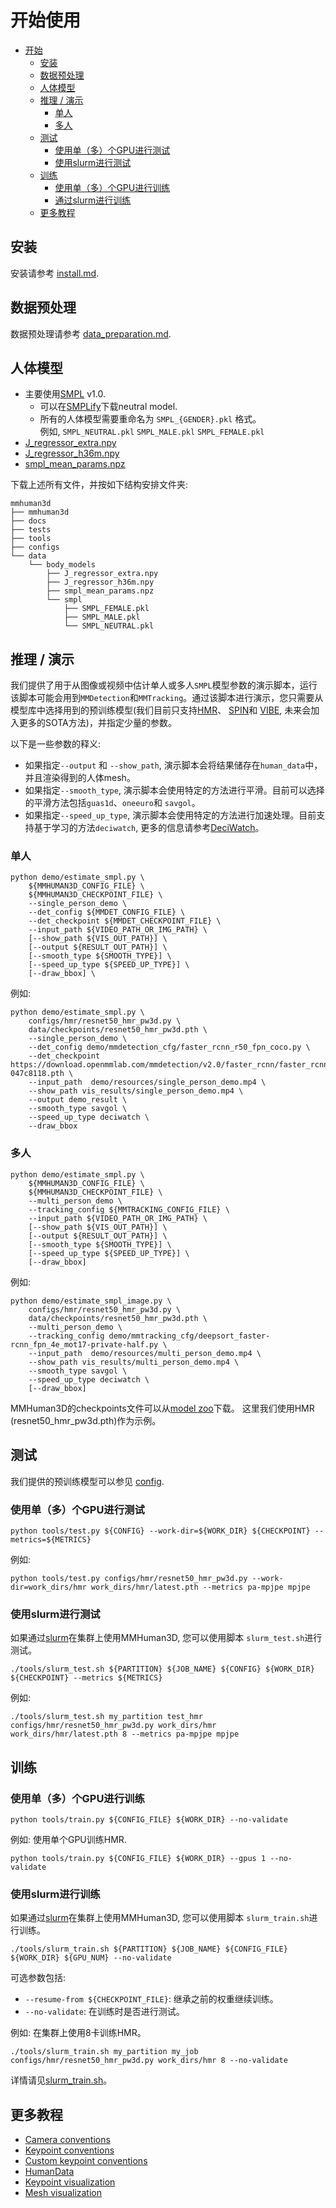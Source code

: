 # 开始使用

- [开始](#getting-started)
  - [安装](#installation)
  - [数据预处理](#data-preparation)
  - [人体模型](#body-model-preparation)
  - [推理 / 演示](#inference--demo)
    - [单人](#single-person)
    - [多人](#multi-person)
  - [测试](#evaluation)
    - [使用单（多）个GPU进行测试](#evaluate-with-a-single-gpu--multiple-gpus)
    - [使用slurm进行测试](#evaluate-with-slurm)
  - [训练](#training)
    - [使用单（多）个GPU进行训练](#training-with-a-single--multiple-gpus)
    - [通过slurm进行训练](#training-with-slurm)
  - [更多教程](#more-tutorials)

## 安装

安装请参考 [install.md](../docs_zh-CN/install.md).

## 数据预处理

数据预处理请参考 [data_preparation.md](../docs_zh-CN/preprocess_dataset.md).

## 人体模型

- 主要使用[SMPL](https://smpl.is.tue.mpg.de/) v1.0.
  - 可以在[SMPLify](https://smplify.is.tue.mpg.de/)下载neutral model.
  - 所有的人体模型需要重命名为 `SMPL_{GENDER}.pkl` 格式。 <br/>
    例如, `SMPL_NEUTRAL.pkl` `SMPL_MALE.pkl` `SMPL_FEMALE.pkl`
- [J_regressor_extra.npy](https://openmmlab-share.oss-cn-hangzhou.aliyuncs.com/mmhuman3d/models/J_regressor_extra.npy?versionId=CAEQHhiBgIDD6c3V6xciIGIwZDEzYWI5NTBlOTRkODU4OTE1M2Y4YTI0NTVlZGM1)
- [J_regressor_h36m.npy](https://openmmlab-share.oss-cn-hangzhou.aliyuncs.com/mmhuman3d/models/J_regressor_h36m.npy?versionId=CAEQHhiBgIDE6c3V6xciIDdjYzE3MzQ4MmU4MzQyNmRiZDA5YTg2YTI5YWFkNjRi)
- [smpl_mean_params.npz](https://openmmlab-share.oss-cn-hangzhou.aliyuncs.com/mmhuman3d/models/smpl_mean_params.npz?versionId=CAEQHhiBgICN6M3V6xciIDU1MzUzNjZjZGNiOTQ3OWJiZTJmNThiZmY4NmMxMTM4)

下载上述所有文件，并按如下结构安排文件夹:

```text
mmhuman3d
├── mmhuman3d
├── docs
├── tests
├── tools
├── configs
└── data
    └── body_models
        ├── J_regressor_extra.npy
        ├── J_regressor_h36m.npy
        ├── smpl_mean_params.npz
        └── smpl
            ├── SMPL_FEMALE.pkl
            ├── SMPL_MALE.pkl
            └── SMPL_NEUTRAL.pkl
```

## 推理 / 演示
我们提供了用于从图像或视频中估计单人或多人`SMPL`模型参数的演示脚本，运行该脚本可能会用到`MMDetection`和`MMTracking`。通过该脚本进行演示，您只需要从模型库中选择用到的预训练模型(我们目前只支持[HMR](https://github.com/open-mmlab/mmhuman3d/tree/main/configs/hmr/)、 [SPIN](https://github.com/open-mmlab/mmhuman3d/tree/main/configs/spin/)和 [VIBE](https://github.com/open-mmlab/mmhuman3d/tree/main/configs/vibe/), 未来会加入更多的SOTA方法)，并指定少量的参数。

以下是一些参数的释义:

- 如果指定`--output` 和 `--show_path`, 演示脚本会将结果储存在`human_data`中，并且渲染得到的人体mesh。
- 如果指定`--smooth_type`, 演示脚本会使用特定的方法进行平滑。目前可以选择的平滑方法包括`guas1d`、`oneeuro`和 `savgol`。
- 如果指定`--speed_up_type`, 演示脚本会使用特定的方法进行加速处理。目前支持基于学习的方法`deciwatch`, 更多的信息请参考[DeciWatch](../configs/_base_/post_processing/README.md)。

### 单人

```shell
python demo/estimate_smpl.py \
    ${MMHUMAN3D_CONFIG_FILE} \
    ${MMHUMAN3D_CHECKPOINT_FILE} \
    --single_person_demo \
    --det_config ${MMDET_CONFIG_FILE} \
    --det_checkpoint ${MMDET_CHECKPOINT_FILE} \
    --input_path ${VIDEO_PATH_OR_IMG_PATH} \
    [--show_path ${VIS_OUT_PATH}] \
    [--output ${RESULT_OUT_PATH}] \
    [--smooth_type ${SMOOTH_TYPE}] \
    [--speed_up_type ${SPEED_UP_TYPE}] \
    [--draw_bbox] \
```

例如:
```shell
python demo/estimate_smpl.py \
    configs/hmr/resnet50_hmr_pw3d.py \
    data/checkpoints/resnet50_hmr_pw3d.pth \
    --single_person_demo \
    --det_config demo/mmdetection_cfg/faster_rcnn_r50_fpn_coco.py \
    --det_checkpoint https://download.openmmlab.com/mmdetection/v2.0/faster_rcnn/faster_rcnn_r50_fpn_1x_coco/faster_rcnn_r50_fpn_1x_coco_20200130-047c8118.pth \
    --input_path  demo/resources/single_person_demo.mp4 \
    --show_path vis_results/single_person_demo.mp4 \
    --output demo_result \
    --smooth_type savgol \
    --speed_up_type deciwatch \
    --draw_bbox
```

### 多人


```shell
python demo/estimate_smpl.py \
    ${MMHUMAN3D_CONFIG_FILE} \
    ${MMHUMAN3D_CHECKPOINT_FILE} \
    --multi_person_demo \
    --tracking_config ${MMTRACKING_CONFIG_FILE} \
    --input_path ${VIDEO_PATH_OR_IMG_PATH} \
    [--show_path ${VIS_OUT_PATH}] \
    [--output ${RESULT_OUT_PATH}] \
    [--smooth_type ${SMOOTH_TYPE}] \
    [--speed_up_type ${SPEED_UP_TYPE}] \
    [--draw_bbox]
```

例如:
```shell
python demo/estimate_smpl_image.py \
    configs/hmr/resnet50_hmr_pw3d.py \
    data/checkpoints/resnet50_hmr_pw3d.pth \
    --multi_person_demo \
    --tracking_config demo/mmtracking_cfg/deepsort_faster-rcnn_fpn_4e_mot17-private-half.py \
    --input_path  demo/resources/multi_person_demo.mp4 \
    --show_path vis_results/multi_person_demo.mp4 \
    --smooth_type savgol \
    --speed_up_type deciwatch \
    [--draw_bbox]

```
MMHuman3D的checkpoints文件可以从[model zoo](../docs_zh-CN/model_zoo.md)下载。
这里我们使用HMR (resnet50_hmr_pw3d.pth)作为示例。
## 测试

我们提供的预训练模型可以参见 [config](https://github.com/open-mmlab/mmhuman3d/tree/main/configs).

### 使用单（多）个GPU进行测试

```shell
python tools/test.py ${CONFIG} --work-dir=${WORK_DIR} ${CHECKPOINT} --metrics=${METRICS}
```
例如:
```shell
python tools/test.py configs/hmr/resnet50_hmr_pw3d.py --work-dir=work_dirs/hmr work_dirs/hmr/latest.pth --metrics pa-mpjpe mpjpe
```

### 使用slurm进行测试

如果通过[slurm](https://slurm.schedmd.com/)在集群上使用MMHuman3D, 您可以使用脚本 `slurm_test.sh`进行测试。

```shell
./tools/slurm_test.sh ${PARTITION} ${JOB_NAME} ${CONFIG} ${WORK_DIR} ${CHECKPOINT} --metrics ${METRICS}
```
例如:
```shell
./tools/slurm_test.sh my_partition test_hmr configs/hmr/resnet50_hmr_pw3d.py work_dirs/hmr work_dirs/hmr/latest.pth 8 --metrics pa-mpjpe mpjpe
```


## 训练

### 使用单（多）个GPU进行训练

```shell
python tools/train.py ${CONFIG_FILE} ${WORK_DIR} --no-validate
```
例如: 使用单个GPU训练HMR.
```shell
python tools/train.py ${CONFIG_FILE} ${WORK_DIR} --gpus 1 --no-validate
```

### 使用slurm进行训练

如果通过[slurm](https://slurm.schedmd.com/)在集群上使用MMHuman3D, 您可以使用脚本 `slurm_train.sh`进行训练。

```shell
./tools/slurm_train.sh ${PARTITION} ${JOB_NAME} ${CONFIG_FILE} ${WORK_DIR} ${GPU_NUM} --no-validate
```

可选参数包括:
- `--resume-from ${CHECKPOINT_FILE}`: 继承之前的权重继续训练。
- `--no-validate`: 在训练时是否进行测试。

例如: 在集群上使用8卡训练HMR。
```shell
./tools/slurm_train.sh my_partition my_job configs/hmr/resnet50_hmr_pw3d.py work_dirs/hmr 8 --no-validate
```

详情请见[slurm_train.sh](https://github.com/open-mmlab/mmhuman3d/tree/main/tools/slurm_train.sh)。

## 更多教程

- [Camera conventions](../docs_zh-CN/cameras.md)
- [Keypoint conventions](../docs_zh-CN/keypoints_convention.md)
- [Custom keypoint conventions](../docs_zh-CN/customize_keypoints_convention.md)
- [HumanData](../docs_zh-CN/human_data.md)
- [Keypoint visualization](../docs_zh-CN/visualize_keypoints.md)
- [Mesh visualization](../docs_zh-CN/visualize_smpl.md)
